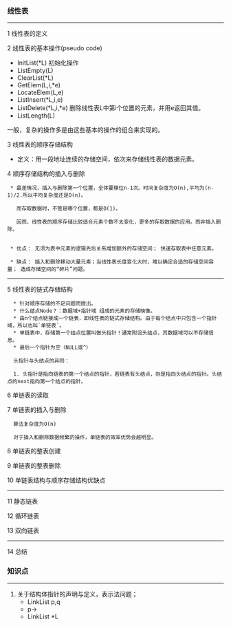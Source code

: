 ### 线性表
****

1 线性表的定义

2 线性表的基本操作(pseudo code)

  * InitList(*L) 初始化操作
  * ListEmpty(L) 
  * ClearList(*L)
  * GetElem(L,i,*e)
  * LocateElem(L,e)
  * ListInsert(*L,i,e)
  * ListDelete(*L,i,*e)  删除线性表L中第i个位置的元素，并用e返回其值。
  * ListLength(L)

一般，复杂的操作多是由这些基本的操作的组合来实现的。

3 线性表的顺序存储结构

  * 定义：用一段地址连续的存储空间，依次来存储线性表的数据元素。
  
4 顺序存储结构的插入与删除
```
 * 最差情况，插入与删除第一个位置，全体要移位n-1次。时间复杂度为O(n),平均为(n-1)/2.所以平均复杂度还是O(n)。
   
   而存取数据时，不管是哪个位置，都是O(1)。
   
   因而，线性表的顺序存储比较适合元素个数不太变化，更多的存取数据的应用。而非插入删除。
   
   
 * 优点： 无须为表中元素的逻辑先后关系增加额外的存储空间； 快速存取表中任意元素。
 
 * 缺点： 插入和删除移动大量元素；当线性表长度变化大时，难以确定合适的存储空间容量； 造成存储空间的“碎片”问题。
```

********

5 线性表的链式存储结构
```
  * 针对顺序存储的不足问题而提出。
  * 什么结点Node？：数据域+指针域 组成的元素的存储映像。
  * 由n个结点链接成一个链表，即线性表的链式存储结构。由于每个结点中只包含一个指针域，所以也叫`单链表`。
  * 单链表中，存储第一个结点位置叫做头指针！通常附设头结点，其数据域可以不存储信息。
  * 最后一个指针为空（NULL或^）
  
  头指针与头结点的异同：
  
  1. 头指针是指向链表的第一个结点的指针，若链表有头结点，则是指向头结点的指针。头结点的next指向第一个结点的指针。
  ```



6 单链表的读取

7 单链表的插入与删除
```
  算法复杂度为O(n)
  
  对于插入和删除数据频繁的操作，单链表的效率优势会越明显。

```

8 单链表的整表创建

9 单链表的整表删除

10 单链表结构与顺序存储结构优缺点

*****

11 静态链表

12 循环链表

13 双向链表

****

14 总结



### 知识点
*****
1. 关于结构体指针的声明与定义，表示法问题；
   * LinkList p,q
   * p->
   * LinkList *L
